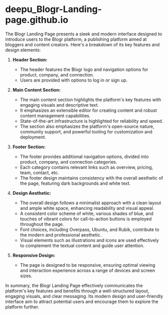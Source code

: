 # deepu_Blogr-Landing-page.github.io
The Blogr Landing Page presents a sleek and modern interface designed to introduce users to the Blogr platform, a publishing platform aimed at bloggers and content creators. Here's a breakdown of its key features and design elements:

1. **Header Section:**
   - The header features the Blogr logo and navigation options for product, company, and connection.
   - Users are provided with options to log in or sign up.

2. **Main Content Section:**
   - The main content section highlights the platform's key features with engaging visuals and descriptive text.
   - It emphasizes an extensible editor for creating content and robust content management capabilities.
   - State-of-the-art infrastructure is highlighted for reliability and speed.
   - The section also emphasizes the platform's open-source nature, community support, and powerful tooling for customization and deployment.

3. **Footer Section:**
   - The footer provides additional navigation options, divided into product, company, and connection categories.
   - Each category contains relevant links such as overview, pricing, team, contact, etc.
   - The footer design maintains consistency with the overall aesthetic of the page, featuring dark backgrounds and white text.

4. **Design Aesthetic:**
   - The overall design follows a minimalist approach with a clean layout and ample white space, enhancing readability and visual appeal.
   - A consistent color scheme of white, various shades of blue, and touches of vibrant colors for call-to-action buttons is employed throughout the page.
   - Font choices, including Overpass, Ubuntu, and Rubik, contribute to the modern and professional aesthetic.
   - Visual elements such as illustrations and icons are used effectively to complement the textual content and guide user attention.

5. **Responsive Design:**
   - The page is designed to be responsive, ensuring optimal viewing and interaction experience across a range of devices and screen sizes.

In summary, the Blogr Landing Page effectively communicates the platform's key features and benefits through a well-structured layout, engaging visuals, and clear messaging. Its modern design and user-friendly interface aim to attract potential users and encourage them to explore the platform further.
